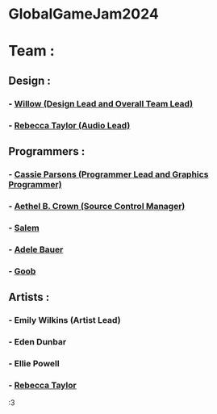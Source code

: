 # GlobalGameJam2024

# Team :
## Design :
### - [Willow (Design Lead and Overall Team Lead)](https://github.com/SBTMackie)
### - [Rebecca Taylor (Audio Lead)](https://github.com/Azaersyss)

## Programmers :
### - [Cassie Parsons (Programmer Lead and Graphics Programmer)](https://github.com/CassieParticles)
### - [Aethel B. Crown (Source Control Manager)](https://github.com/Belphonz)
### - [Salem](https://github.com/SBTMackie)
### - [Adele Bauer](https://github.com/AdelePrism)
### - [Goob](https://github.com/GuestGoob)

## Artists : 
### - Emily Wilkins (Artist Lead)
### - Eden Dunbar
### - Ellie Powell
### - [Rebecca Taylor](https://github.com/Azaersyss)
:3
